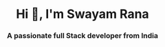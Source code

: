 <h1 align="center">Hi 👋, I'm Swayam Rana</h1>
<h3 align="center">A passionate full Stack developer from India</h3>

 
